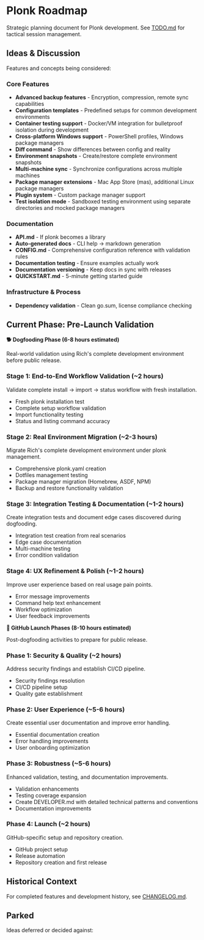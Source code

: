 # Plonk Roadmap

Strategic planning document for Plonk development. See [TODO.md](TODO.md) for tactical session management.

## Ideas & Discussion

Features and concepts being considered:

### Core Features
- **Advanced backup features** - Encryption, compression, remote sync capabilities
- **Configuration templates** - Predefined setups for common development environments
- **Container testing support** - Docker/VM integration for bulletproof isolation during development
- **Cross-platform Windows support** - PowerShell profiles, Windows package managers
- **Diff command** - Show differences between config and reality
- **Environment snapshots** - Create/restore complete environment snapshots
- **Multi-machine sync** - Synchronize configurations across multiple machines
- **Package manager extensions** - Mac App Store (mas), additional Linux package managers
- **Plugin system** - Custom package manager support
- **Test isolation mode** - Sandboxed testing environment using separate directories and mocked package managers

### Documentation
- **API.md** - If plonk becomes a library
- **Auto-generated docs** - CLI help → markdown generation
- **CONFIG.md** - Comprehensive configuration reference with validation rules
- **Documentation testing** - Ensure examples actually work
- **Documentation versioning** - Keep docs in sync with releases
- **QUICKSTART.md** - 5-minute getting started guide

### Infrastructure & Process
- **Dependency validation** - Clean go.sum, license compliance checking

## Current Phase: Pre-Launch Validation

**🐕 Dogfooding Phase (6-8 hours estimated)**

Real-world validation using Rich's complete development environment before public release.

### Stage 1: End-to-End Workflow Validation (~2 hours)
Validate complete install → import → status workflow with fresh installation.
- Fresh plonk installation test
- Complete setup workflow validation
- Import functionality testing
- Status and listing command accuracy

### Stage 2: Real Environment Migration (~2-3 hours)  
Migrate Rich's complete development environment under plonk management.
- Comprehensive plonk.yaml creation
- Dotfiles management testing
- Package manager migration (Homebrew, ASDF, NPM)
- Backup and restore functionality validation

### Stage 3: Integration Testing & Documentation (~1-2 hours)
Create integration tests and document edge cases discovered during dogfooding.
- Integration test creation from real scenarios
- Edge case documentation
- Multi-machine testing
- Error condition validation

### Stage 4: UX Refinement & Polish (~1-2 hours)
Improve user experience based on real usage pain points.
- Error message improvements
- Command help text enhancement
- Workflow optimization
- User feedback improvements

**🎯 GitHub Launch Phases (8-10 hours estimated)**

Post-dogfooding activities to prepare for public release.

### Phase 1: Security & Quality (~2 hours)
Address security findings and establish CI/CD pipeline.
- Security findings resolution
- CI/CD pipeline setup
- Quality gate establishment

### Phase 2: User Experience (~5-6 hours)
Create essential user documentation and improve error handling.
- Essential documentation creation
- Error handling improvements
- User onboarding optimization

### Phase 3: Robustness (~5-6 hours)
Enhanced validation, testing, and documentation improvements.
- Validation enhancements
- Testing coverage expansion
- Create DEVELOPER.md with detailed technical patterns and conventions
- Documentation improvements

### Phase 4: Launch (~2 hours)
GitHub-specific setup and repository creation.
- GitHub project setup
- Release automation
- Repository creation and first release

## Historical Context

For completed features and development history, see [CHANGELOG.md](CHANGELOG.md).

## Parked

Ideas deferred or decided against:
